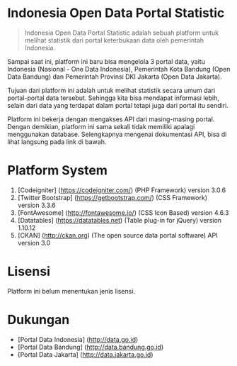 # Indonesia Open Data Portal Statistic
> Indonesia Open Data Portal Statistic adalah sebuah platform untuk melihat statistik dari portal keterbukaan data oleh pemerintah Indonesia. 

Sampai saat ini, platform ini baru bisa mengelola 3 portal data, yaitu Indonesia (Nasional - One Data Indonesia), 
Pemerintah Kota Bandung (Open Data Bandung) dan Pemerintah Provinsi DKI Jakarta (Open Data Jakarta).

Tujuan dari platform ini adalah untuk melihat statistik secara umum dari portal-portal data tersebut. Sehingga kita bisa mendapat informasi lebih, selain dari data yang terdapat dalam portal tetapi juga dari portal itu sendiri.

Platform ini bekerja dengan mengakses API dari masing-masing portal. Dengan demikian, platform ini sama sekali tidak memiliki apalagi menggunakan database. Selengkapnya mengenai dokumentasi API, bisa di lihat langsung pada link di bawah.

# Platform System
1. [Codeigniter] (https://codeigniter.com/) (PHP Framework) version 3.0.6
2. [Twitter Bootstrap] (https://getbootstrap.com/) (CSS Framework) version 3.3.6
3. [FontAwesome] (http://fontawesome.io/) (CSS Icon Based) version 4.6.3
4. [Datatables] (https://datatables.net) (Table plug-in for jQuery) version 1.10.12
5. [CKAN] (http://ckan.org) (The open source data portal software) API version 3.0

# Lisensi
Platform ini belum menentukan jenis lisensi.

# Dukungan
- [Portal Data Indonesia] (http://data.go.id)
- [Portal Data Bandung] (http://data.bandung.go.id)
- [Portal Data Jakarta] (http://data.jakarta.go.id)